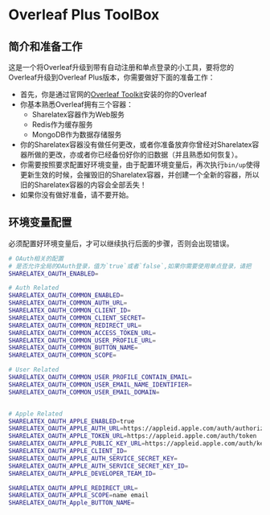 # Overleaf Plus ToolBox
## 简介和准备工作
这是一个将Overleaf升级到带有自动注册和单点登录的小工具，要将您的Overleaf升级到Overleaf Plus版本，你需要做好下面的准备工作：
- 首先，你是通过官网的[Overleaf Toolkit](https://github.com/overleaf/toolkit/)安装的你的Overleaf
- 你基本熟悉Overleaf拥有三个容器：
    - Sharelatex容器作为Web服务
    - Redis作为缓存服务
    - MongoDB作为数据存储服务
- 你的Sharelatex容器没有做任何更改，或者你准备放弃你曾经对Sharelatex容器所做的更改，亦或者你已经备份好你的旧数据（并且熟悉如何恢复）。
- 你需要按照要求配置好环境变量，由于配置环境变量后，再次执行`bin/up`使得更新生效的时候，会摧毁旧的Sharelatex容器，并创建一个全新的容器，所以旧的Sharelatex容器的内容会全部丢失！
- 如果你没有做好准备，请不要开始。

## 环境变量配置
必须配置好环境变量后，才可以继续执行后面的步骤，否则会出现错误。
```bash
# OAuth相关的配置
# 是否允许全局的OAuth登录，值为`true`或者`false`,如果你需要使用单点登录，请把
SHARELATEX_OAUTH_ENABLED=

# Auth Related
SHARELATEX_OAUTH_COMMON_ENABLED=
SHARELATEX_OAUTH_COMMON_AUTH_URL=
SHARELATEX_OAUTH_COMMON_CLIENT_ID=
SHARELATEX_OAUTH_COMMON_CLIENT_SECRET=
SHARELATEX_OAUTH_COMMON_REDIRECT_URL=
SHARELATEX_OAUTH_COMMON_ACCESS_TOKEN_URL=
SHARELATEX_OAUTH_COMMON_USER_PROFILE_URL=
SHARELATEX_OAUTH_COMMON_BUTTON_NAME=
SHARELATEX_OAUTH_COMMON_SCOPE=

# User Related
SHARELATEX_OAUTH_COMMON_USER_PROFILE_CONTAIN_EMAIL=
SHARELATEX_OAUTH_COMMON_USER_EMAIL_NAME_IDENTIFIER=
SHARELATEX_OAUTH_COMMON_USER_EMAIL_DOMAIN=


# Apple Related 
SHARELATEX_OAUTH_APPLE_ENABLED=true
SHARELATEX_OAUTH_APPLE_AUTH_URL=https://appleid.apple.com/auth/authorize
SHARELATEX_OAUTH_APPLE_TOKEN_URL=https://appleid.apple.com/auth/token
SHARELATEX_OAUTH_APPLE_PUBLIC_KEY_URL=https://appleid.apple.com/auth/keys
SHARELATEX_OAUTH_APPLE_CLIENT_ID=
SHARELATEX_OAUTH_APPLE_AUTH_SERVICE_SECRET_KEY=
SHARELATEX_OAUTH_APPLE_AUTH_SERVICE_SECRET_KEY_ID=
SHARELATEX_OAUTH_APPLE_DEVELOPER_TEAM_ID=

SHARELATEX_OAUTH_APPLE_REDIRECT_URL=
SHARELATEX_OAUTH_APPLE_SCOPE=name email
SHARELATEX_OAUTH_Apple_BUTTON_NAME=

```

